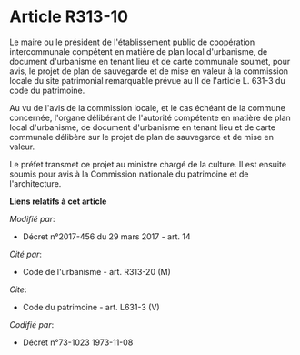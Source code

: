 # Article R313-10

Le maire ou le président de l'établissement public de coopération intercommunale compétent en matière de plan local
d'urbanisme, de document d'urbanisme en tenant lieu et de carte communale soumet, pour avis, le projet de plan de sauvegarde
et de mise en valeur à la commission locale du site patrimonial remarquable prévue au II de l'article L. 631-3 du code du
patrimoine. 

Au vu de l'avis de la commission locale, et le cas échéant de la commune concernée, l'organe délibérant de l'autorité
compétente en matière de plan local d'urbanisme, de document d'urbanisme en tenant lieu et de carte communale délibère sur le
projet de plan de sauvegarde et de mise en valeur. 

Le préfet transmet ce projet au ministre chargé de la culture. Il est ensuite soumis pour avis à la Commission nationale du
patrimoine et de l'architecture.

**Liens relatifs à cet article**

_Modifié par_:

  - Décret n°2017-456 du 29 mars 2017 - art. 14

_Cité par_:

  - Code de l'urbanisme - art. R313-20 (M)

_Cite_:

  - Code du patrimoine - art. L631-3 (V)

_Codifié par_:

  - Décret n°73-1023 1973-11-08
